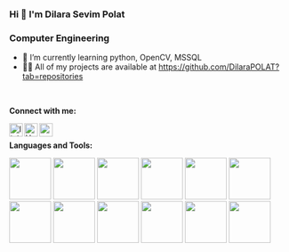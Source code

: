 ### Hi 👋 I'm Dilara Sevim Polat
###                           Computer Engineering
 * 🌱 I’m currently learning python, OpenCV, MSSQL
 * 👨‍💻 All of my projects are available at https://github.com/DilaraPOLAT?tab=repositories

<br />

**Connect with me:**
 
 [<img align="left" alt="linkedin | LinkedIn" width="24px" src="https://raw.githubusercontent.com/peterthehan/peterthehan/master/assets/linkedin.svg" />][linkedin]
 [<img align="left" alt="HackerRank| HackerRank" width="24px" src="https://user-images.githubusercontent.com/59871974/129078907-b308d06f-78d6-4317-a62f-b9e8d8997fe3.png" />][HackerRank]
 [<img align="left" height="24" width="24" src="https://cdn.jsdelivr.net/npm/simple-icons@v4/icons/gmail.svg" />][gmail]
 

 [linkedin]: https://www.linkedin.com/in/dilara-sevim-polat-48a13919a/
 [gmail]: mailto:polatdilarasevim@gmail.com
 [HackerRank]:https://www.hackerrank.com/Polatdilarasevim?hr_r=1
 
 <br />
 
 
**Languages and Tools:**

 <code><img height="75" src="https://user-images.githubusercontent.com/59871974/129071984-1b28b74f-9356-4289-bd03-3955b8d0b542.png"></code>
 <code><img height="75" src="https://user-images.githubusercontent.com/59871974/129076432-c5da2ccd-89d9-4d91-bf0c-743949117f1e.png"></code>
 <code><img height="75" src="https://user-images.githubusercontent.com/59871974/129072661-125f9a6d-f1b2-4e39-bf2b-536d712f15e6.png"></code>
 <code><img height="75" src="https://user-images.githubusercontent.com/59871974/129072783-2a759679-745a-490c-ac33-60dfba47201e.png"></code>
 <code><img height="75" src="https://user-images.githubusercontent.com/59871974/129073136-cc1fc48d-710d-4525-b9c7-7de153e58cc5.png"></code>
 <code><img height="75" src="https://user-images.githubusercontent.com/59871974/129073230-6588023b-9cfa-4c34-9e9d-4de12df8ac71.png"></code>
 <code><img height="75" src="https://user-images.githubusercontent.com/59871974/129076219-1f0190d0-0238-4eab-bf96-b2c403ee8a57.png"></code>
 <code><img height="75" src="https://user-images.githubusercontent.com/59871974/129076579-7a474c19-bad7-45e9-85fd-7392ae03da1a.png"></code>
 <code><img height="75" src="https://encrypted-tbn0.gstatic.com/images?q=tbn:ANd9GcT2bcT1UO7Ky_fHKCBl9TnL0LhWJjc1okF5VA&usqp=CAU"></code>
 <code><img height="75" src="https://user-images.githubusercontent.com/59871974/129076834-021bb8d1-243b-4c24-8861-e1068c88d509.png"></code>
 <code><img height="75" src="https://user-images.githubusercontent.com/59871974/141516207-fc18d590-d886-49eb-8df1-4b189f2809de.png"></code>
 <code><img height="75" src="https://user-images.githubusercontent.com/59871974/141517941-6ae4bd59-f2bc-456e-b58e-65abdf8aef2f.png"></code>







<!--
**DilaraPOLAT/DilaraPOLAT** is a ✨ _special_ ✨ repository because its `README.md` (this file) appears on your GitHub profile.

Here are some ideas to get you started:

- 🔭 I’m currently working on ...
### 🌱 I’m currently learning Java, Spring Boot, C#, ASP.NET Core, SQL  PostgreSQL,
- 👯 I’m looking to collaborate on ...
- 🤔 I’m looking for help with ...
- 💬 Ask me about ...
- 📫 How to reach me: ...
- 😄 Pronouns: ...
- ⚡ Fun fact: ...
-->

